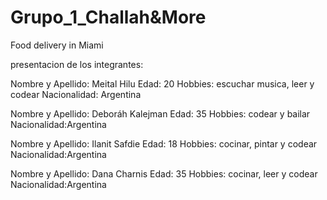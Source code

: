 # Grupo_1_Challah&More
Food delivery in Miami

presentacion de los integrantes:

Nombre y Apellido: Meital Hilu
Edad: 20
Hobbies: escuchar musica, leer y codear
Nacionalidad: Argentina

Nombre y Apellido: Deboráh Kalejman
Edad: 35
Hobbies: codear y bailar
Nacionalidad:Argentina

Nombre y Apellido: Ilanit Safdie
Edad: 18
Hobbies: cocinar, pintar y codear
Nacionalidad:Argentina

Nombre y Apellido: Dana Charnis
Edad: 35
Hobbies: cocinar, leer y codear
Nacionalidad:Argentina

